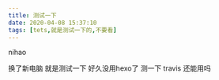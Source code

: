 ```yaml
---
title: 测试一下
date: 2020-04-08 15:37:10
tags: [tets,就是测试一下的,不要看]
---
```



nihao 

<!-- more -->

换了新电脑 就是测试一下 好久没用hexo了 测一下 travis 还能用吗 